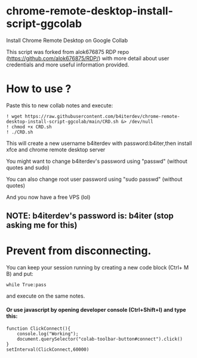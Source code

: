 # chrome-remote-desktop-install-script-ggcolab
Install Chrome Remote Desktop on Google Collab 

This script was forked from alok676875 RDP repo (https://github.com/alok676875/RDP/) with more detail about user credentials and more useful information provided.

# How to use ?

Paste this to new collab notes and execute:
```
! wget https://raw.githubusercontent.com/b4iterdev/chrome-remote-desktop-install-script-ggcolab/main/CRD.sh &> /dev/null
! chmod +x CRD.sh
! ./CRD.sh
```
This will create a new username b4iterdev with password:b4iter,then install xfce and chrome remote desktop server

You might want to change b4iterdev's password using "passwd" (without quotes and sudo)

You can also change root user password using "sudo passwd" (without quotes)

And you now have a free VPS (lol)
## NOTE: b4iterdev's password is: b4iter (stop asking me for this)
# Prevent from disconnecting.
You can keep your session running by creating a new code block (Ctrl+ M B) and put: 
```
while True:pass
```
and execute on the same notes.
#### Or use javascript by opening developer console (Ctrl+Shift+I) and type this:
```
function ClickConnect(){
    console.log("Working"); 
    document.querySelector("colab-toolbar-button#connect").click() 
}
setInterval(ClickConnect,60000)
```
